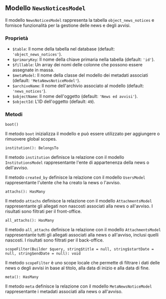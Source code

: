 ## Modello `NewsNoticesModel`

Il modello `NewsNoticesModel` rappresenta la tabella `object_news_notices` e fornisce funzionalità per la gestione delle news e degli avvisi.

### Proprietà

* `$table`: Il nome della tabella nel database (default: `'object_news_notices'`).
* `$primaryKey`: Il nome della chiave primaria nella tabella (default: `'id'`).
* `$fillable`: Un array dei nomi delle colonne che possono essere assegnate in massa.
* `$metaModel`: Il nome della classe del modello dei metadati associati (default: `'MetaNewsNoticeModel'`).
* `$archiveName`: Il nome dell'archivio associato al modello (default: `'news_notices'`).
* `$objectName`: Il nome dell'oggetto (default: `'News ed avvisi'`).
* `$objectId`: L'ID dell'oggetto (default: `49`).

### Metodi

```
boot()
```

Il metodo `boot` inizializza il modello e può essere utilizzato per aggiungere o rimuovere global scopes.

```
institution(): BelongsTo
```

Il metodo `institution` definisce la relazione con il modello `InstitutionsModel` rappresentante l'ente di appartenenza della news o dell'avviso.

Il metodo `created_by` definisce la relazione con il modello `UsersModel` rappresentante l'utente che ha creato la news o l'avviso.

```
attachs(): HasMany
```

Il metodo `attachs` definisce la relazione con il modello `AttachmentsModel` rappresentante gli allegati non nascosti associati alla news o all'avviso. I risultati sono filtrati per il front-office.

```
all_attachs(): HasMany
```

Il metodo `all_attachs` definisce la relazione con il modello `AttachmentsModel` rappresentante tutti gli allegati associati alla news o all'avviso, inclusi quelli nascosti. I risultati sono filtrati per il back-office.

```
scopeFilter(Builder $query, string$title = null, string$startDate = null, string$endDate = null): void
```

Il metodo `scopeFilter` è uno scope locale che permette di filtrare i dati delle news o degli avvisi in base al titolo, alla data di inizio e alla data di fine.

```
meta(): HasMany
```

Il metodo `meta` definisce la relazione con il modello `MetaNewsNoticeModel` rappresentante i metadati associati alla news o all'avviso.
